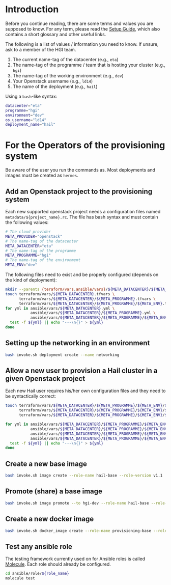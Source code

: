 # Introduction

Before you continue reading, there are some terms and values you are
supposed to know. For any term, please read the [Setup Guide](setup.md),
which also contains a short glossary and other useful links.

The following is a list of values / information you need to know. If
unsure, ask to a member of the HGI team.

1. The current name-tag of the datacenter (e.g., `eta`)
2. The name-tag of the programme / team that is hosting your cluster (e.g., `hgi`)
3. The name-tag of the working environment (e.g., `dev`)
4. Your Openstack username (e.g., `ld14`)
5. The name of the deployment (e.g., `hail`)

Using a `bash`-like syntax:

```bash
datacenter="eta"
programme="hgi"
environment="dev"
os_username="ld14"
deployment_name="hail"
```

# For the Operators of the provisioning system
Be aware of the user you run the commands as. Most deployments and images
must be created as `hermes`.

## Add an Openstack project to the provisioning system
Each new supported openstack project needs a configuration files named
`metadata/${project_name}.rc`. The file has bash syntax and must contain the
following values:

```bash
# The cloud provider
META_PROVIDER="openstack"
# The name-tag of the datacenter
META_DATACENTER="eta"
# The name-tag of the programme
META_PROGRAMME="hgi"
# The name-tag of the environment
META_ENV="dev"
```

The following files need to exist and be properly configured (depends on the kind of deployment):
```bash
mkdir --parents {teraform/vars,ansible/vars}/${META_DATACENTER}/${META_PROGRAMME}/${META_ENV}
touch terraform/vars/${META_DATACENTER}.tfvars \
      terraform/vars/${META_DATACENTER}/${META_PROGRAMME}.tfvars \
      terraform/vars/${META_DATACENTER}/${META_PROGRAMME}/${META_ENV}.tfvars
for yml in ansible/vars/${META_DATACENTER}.yml \
           ansible/vars/${META_DATACENTER}/${META_PROGRAMME}.yml \
           ansible/vars/${META_DATACENTER}/${META_PROGRAMME}/${META_ENV}.yml do
  test -f ${yml} || echo "---\n{}" > ${yml}
done
```

## Setting up the networking in an environment
```bash
bash invoke.sh deployment create --name networking
```

## Allow a new user to provision a Hail cluster in a given Openstack project
Each new Hail user requires his/her own configuration files and they need to be syntactically correct:
```bash
touch terraform/vars/${META_DATACENTER}/${META_PROGRAMME}/${META_ENV}/${OS_USERNAME}.tfvars \
      terraform/vars/${META_DATACENTER}/${META_PROGRAMME}/${META_ENV}/${OS_USERNAME}/hail_cluster.tfvars \
      terraform/vars/${META_DATACENTER}/${META_PROGRAMME}/${META_ENV}/${OS_USERNAME}/hail_volume.tfvars

for yml in ansible/vars/${META_DATACENTER}/${META_PROGRAMME}/${META_ENV}/${OS_USERNAME}.yml \
           ansible/vars/${META_DATACENTER}/${META_PROGRAMME}/${META_ENV}/${OS_USERNAME}/hail.yml \
           ansible/vars/${META_DATACENTER}/${META_PROGRAMME}/${META_ENV}/${OS_USERNAME}/hail/hail-slave.yml \
           ansible/vars/${META_DATACENTER}/${META_PROGRAMME}/${META_ENV}/${OS_USERNAME}/hail/hail-master.yml do
  test -f ${yml} || echo "---\n{}" > ${yml}
done
```

## Create a new base image
```bash
bash invoke.sh image create --role-name hail-base --role-version v1.1
```

## Promote (share) a base image
```bash
bash invoke.sh image promote --to hgi-dev --role-name hail-base --role-version v1.1
```

## Create a new docker image
```bash
bash invoke.sh docker_image create --role-name provisioning-base --role-version v0.6
```

## Test any ansible role
The testing framework currently used on for Ansible roles is called
[Molecule](https://molecule.readthedocs.io/en/stable/index.html). Each role
should already be configured.
```bash
cd ansible/role/${role_name}
molecule test
```
